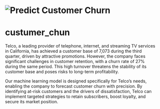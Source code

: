 # ![Predict Customer Churn](https://miro.medium.com/v2/resize:fit:720/format:webp/0*8Iu_eymr6eR-YuQw)

# custumer_chun
Telco, a leading provider of telephone, internet, and streaming TV services in California, has achieved a customer base of 7,073 during the third quarter, driven by attractive promotions. However, the company faces significant challenges in customer retention, with a churn rate of 27% during the same period. This high turnover threatens the stability of its customer base and poses risks to long-term profitability.

Our machine learning model is designed specifically for Telco’s needs, enabling the company to forecast customer churn with precision. By identifying at-risk customers and the drivers of dissatisfaction, Telco can implement targeted strategies to retain subscribers, boost loyalty, and secure its market position.

